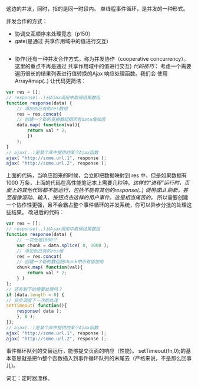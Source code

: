 这边的并发，同时，指的是同一时段内。
单线程事件循环，是并发的一种形式。

并发合作的方式：
- 协调交互顺序来处理竞态（p150）
- gate(是通过
共享作用域中的值进行交互)
```javascript

```
- 协作(还有一种并发合作方式，称为并发协作（cooperative concurrency）。这里的重点不再是通过
共享作用域中的值进行交互)
*代码技巧*：
考虑一个需要遍历很长的结果列表进行值转换的Ajax 响应处理函数。我们会
使用Array#map(..) 让代码更简洁：
```javascript
var res = [];
// response(..)从Ajax调用中取得结果数组
function response(data) {
	// 添加到已有的res数组
	res = res.concat(
	// 创建一个新的变换数组把所有data值加倍
	data.map( function(val){
		return val * 2;
		})
	);
}
// ajax(..)是某个库中提供的某个Ajax函数
ajax( "http://some.url.1", response );
ajax( "http://some.url.2", response );
```
上面的代码，当响应回来的时候，会立即把数据映射到 res 中，但是如果数据有 1000 万条，上面的代码在高性能笔记本上需要几秒钟。*这样的“进程”运行时，页面上的其他代码都不能运行，包括不能有其他的response(..)
调用或UI 刷新，甚至是像滚动、输入、按钮点击这样的用户事件。这是相当痛苦的。* 所以需要创建一个协作性更强，且不会霸占整个事件循环的并发系统，你可以异步分批的处理这些结果。
改进后的代码：
```javascript
var res = [];
// response(..)从Ajax调用中取得结果数组
function response(data) {
	// 一次处理1000个
	var chunk = data.splice( 0, 1000 );
	// 添加到已有的res组
	res = res.concat(
	// 创建一个新的数组把chunk中所有值加倍
	chunk.map( function(val){
		return val * 2;
	} )
);
// 还有剩下的需要处理吗？
if (data.length > 0) {
// 异步调度下一次批处理
setTimeout( function(){
	response( data );
	}, 0 );
});
// ajax(..)是某个库中提供的某个Ajax函数
ajax( "http://some.url.1", response );
ajax( "http://some.url.2", response );
```
事件循环队列的交替运行，能够提交页面的响应（性能)。
setTimeout(fn,0);的基本意思就是把fn整个函数插入到事件循环队列的末尾去（严格来说，不是那么回事儿)。

词汇：定时器漂移。